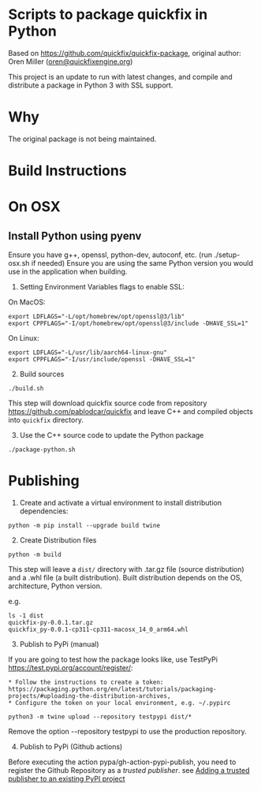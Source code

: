 
# Scripts to package quickfix in Python

Based on https://github.com/quickfix/quickfix-package, original author: Oren Miller (oren@quickfixengine.org)

This project is an update to run with latest changes,
and compile and distribute a package in Python 3 with SSL support.

# Why

The original package is not being maintained.

# Build Instructions

# On OSX

## Install Python using pyenv

Ensure you have g++, openssl, python-dev, autoconf, etc. (run ./setup-osx.sh if needed)
Ensure you are using the same Python version you would use in the application when building.

1. Setting Environment Variables flags to enable SSL:

On MacOS:

```
export LDFLAGS="-L/opt/homebrew/opt/openssl@3/lib"
export CPPFLAGS="-I/opt/homebrew/opt/openssl@3/include -DHAVE_SSL=1"
```

On Linux:

```
export LDFLAGS="-L/usr/lib/aarch64-linux-gnu"
export CPPFLAGS="-I/usr/include/openssl -DHAVE_SSL=1"
```

2. Build sources

```
./build.sh
```

This step will download quickfix source code from repository
https://github.com/pablodcar/quickfix and leave C++ and compiled objects into `quickfix` directory.

3. Use the C++ source code to update the Python package

```
./package-python.sh
```

# Publishing

1. Create and activate a virtual environment to install distribution dependencies:

```
python -m pip install --upgrade build twine
```

2. Create Distribution files

```
python -m build
```

This step will leave a `dist/` directory with .tar.gz file (source distribution) and a .whl file (a built distribution). Built distribution depends on the OS, architecture, Python version.

e.g.
```
ls -1 dist
quickfix-py-0.0.1.tar.gz
quickfix_py-0.0.1-cp311-cp311-macosx_14_0_arm64.whl
```

3. Publish to PyPi (manual)

If you are going to test how the package looks like, use TestPyPi https://test.pypi.org/account/register/:

    * Follow the instructions to create a token: https://packaging.python.org/en/latest/tutorials/packaging-projects/#uploading-the-distribution-archives,
    * Configure the token on your local environment, e.g. ~/.pypirc


```
python3 -m twine upload --repository testpypi dist/*
```

Remove the option --repository testpypi to use the production repository.

4. Publish to PyPi (Github actions)

Before executing the action pypa/gh-action-pypi-publish, you need to register the Github Repository as a _trusted publisher_. see [Adding a trusted publisher to an existing PyPI project](https://docs.pypi.org/trusted-publishers/adding-a-publisher/)
